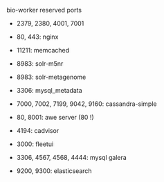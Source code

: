 bio-worker reserved ports

- 2379, 2380, 4001, 7001

- 80, 443:  nginx

- 11211: memcached
- 8983: solr-m5nr
- 8983: solr-metagenome
- 3306: mysql_metadata
- 7000, 7002, 7199, 9042, 9160: cassandra-simple
- 80, 8001: awe server                            (80 !)
- 4194: cadvisor
- 3000: fleetui
- 3306, 4567, 4568, 4444: mysql galera
- 9200, 9300: elasticsearch

